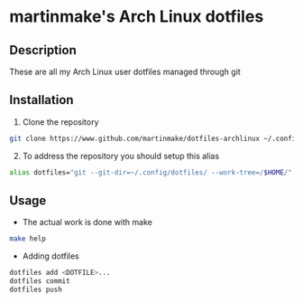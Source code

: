 # martinmake's Arch Linux dotfiles

## Description

These are all my Arch Linux user dotfiles managed through git

## Installation

1. Clone the repository

```sh
git clone https://www.github.com/martinmake/dotfiles-archlinux ~/.config/dotfiles
```

2. To address the repository you should setup this alias

```sh
alias dotfiles="git --git-dir=~/.config/dotfiles/ --work-tree=/$HOME/"
```

## Usage

* The actual work is done with make

```sh
make help
```

* Adding dotfiles

```sh
dotfiles add <DOTFILE>...
dotfiles commit
dotfiles push
```
